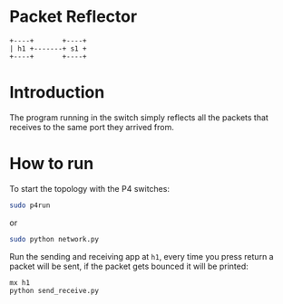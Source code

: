# Packet Reflector

```
+----+       +----+
| h1 +-------+ s1 +
+----+       +----+
```

# Introduction

The program running in the switch simply reflects all the packets that receives
to the same port they arrived from.

# How to run

To start the topology with the P4 switches:
```bash
sudo p4run
```

or
```bash
sudo python network.py
```

Run the sending and receiving app at `h1`, every time you press return a
packet will be sent, if the packet gets bounced it will be printed:

```bash
mx h1
python send_receive.py
```